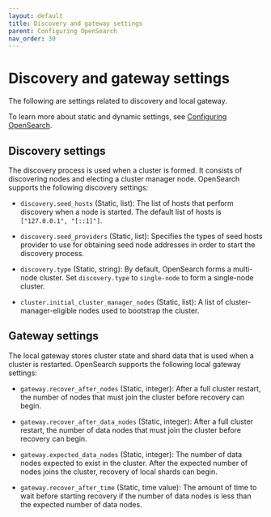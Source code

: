 ```yaml
---
layout: default
title: Discovery and gateway settings
parent: Configuring OpenSearch
nav_order: 30
---
```


# Discovery and gateway settings

The following are settings related to discovery and local gateway.

To learn more about static and dynamic settings, see [Configuring OpenSearch]({{site.url}}{{site.baseurl}}/install-and-configure/configuring-opensearch/index/).

## Discovery settings

The discovery process is used when a cluster is formed. It consists of discovering nodes and electing a cluster manager node. OpenSearch supports the following discovery settings:

- `discovery.seed_hosts` (Static, list): The list of hosts that perform discovery when a node is started. The default list of hosts is `["127.0.0.1", "[::1]"]`.

- `discovery.seed_providers` (Static, list): Specifies the types of seed hosts provider to use for obtaining seed node addresses in order to start the discovery process.

- `discovery.type` (Static, string): By default, OpenSearch forms a multi-node cluster. Set `discovery.type` to `single-node` to form a single-node cluster.

- `cluster.initial_cluster_manager_nodes` (Static, list): A list of cluster-manager-eligible nodes used to bootstrap the cluster. 

## Gateway settings

The local gateway stores cluster state and shard data that is used when a cluster is restarted. OpenSearch supports the following local gateway settings:

- `gateway.recover_after_nodes` (Static, integer): After a full cluster restart, the number of nodes that must join the cluster before recovery can begin.

- `gateway.recover_after_data_nodes` (Static, integer): After a full cluster restart, the number of data nodes that must join the cluster before recovery can begin.

- `gateway.expected_data_nodes` (Static, integer): The number of data nodes expected to exist in the cluster. After the expected number of nodes joins the cluster, recovery of local shards can begin.

- `gateway.recover_after_time` (Static, time value): The amount of time to wait before starting recovery if the number of data nodes is less than the expected number of data nodes.
